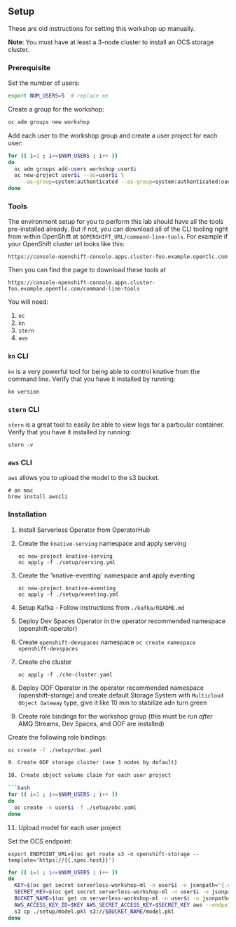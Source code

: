 ## Setup

These are old instructions for setting this workshop up manually.

**Note**: You must have at least a 3-node cluster to install an OCS storage cluster.

### Prerequisite

Set the number of users:

```bash
export NUM_USERS=5  # replace me
```

Create a group for the workshop:

```bash
oc adm groups new workshop
```

Add each user to the workshop group and create a user project for each user:

```bash
for (( i=1 ; i<=$NUM_USERS ; i++ ))
do
  oc adm groups add-users workshop user$i
  oc new-project user$i --as=user$i \
    --as-group=system:authenticated --as-group=system:authenticated:oauth
done
```

### Tools
The environment setup for you to perform this lab should have all the tools pre-installed already.  But if not, you can download all of the CLI tooling right from within OpenShift at `$OPENSHIFT_URL/command-line-tools`.  For example if your OpenShift cluster url looks like this:

```
https://console-openshift-console.apps.cluster-foo.example.opentlc.com
```

Then you can find the page to download these tools at
```
https://console-openshift-console.apps.cluster-foo.example.opentlc.com/command-line-tools
```

You will need:

1.  `oc`
2.  `kn`
3.  `stern`
4.  `aws`


### `kn` CLI

`kn` is a very powerful tool for being able to control knative from the command line. Verify that you have it installed by running:
```execute
kn version
```

### `stern` CLI

`stern` is a great tool to easily be able to view logs for a particular container.  Verify that you have it installed by running:

```execute
stern -v
```

### `aws` CLI

`aws` allows you to upload the model to the s3 bucket.

```execute
# on mac
brew install awscli
```

### Installation

1. Install Serverless Operator from OperatorHub

2. Create the `knative-serving` namespace and apply serving

    ```shell
    oc new-project knative-serving
    oc apply -f ./setup/serving.yml
    ```

3. Create the 'knative-eventing` namespace and apply eventing

    ```shell
    oc new-project knative-eventing
    oc apply -f ./setup/eventing.yml
    ```

4. Setup Kafka - Follow instructions from `./kafka/README.md`

5. Deploy Dev Spaces Operator in the operator recommended namespace (openshift-operator)

7. Create `openshift-devspaces` namespace `oc create namespace openshift-devspaces`

8. Create che cluster

    ```shell
    oc apply -f ./che-cluster.yaml
    ```
9. Deploy ODF Operator in the operator recommended namespace (openshift-storage) and create default Storage System with `Multicloud Object Gateway` type, give it like 10 min to stabilize adn turn green

10. Create role bindings for the workshop group (this must be run *after* AMQ Streams, Dev Spaces, and ODF are installed)

Create the following role bindings:

```bash
oc create -f ./setup/rbac.yaml

9. Create ODF storage cluster (use 3 nodes by default)

10. Create object volume claim for each user project

```bash
for (( i=1 ; i<=$NUM_USERS ; i++ ))
do
  oc create -n user$i -f ./setup/obc.yaml
done
```

11. Upload model for each user project

Set the OCS endpoint:

```
export ENDPOINT_URL=$(oc get route s3 -n openshift-storage --template='https://{{.spec.host}}')
```

```bash
for (( i=1 ; i<=$NUM_USERS ; i++ ))
do
  KEY=$(oc get secret serverless-workshop-ml -n user$i -o jsonpath="{.data.AWS_ACCESS_KEY_ID}" | base64 --decode)
  SECRET_KEY=$(oc get secret serverless-workshop-ml -n user$i -o jsonpath="{.data.AWS_SECRET_ACCESS_KEY}" | base64 --decode)
  BUCKET_NAME=$(oc get cm serverless-workshop-ml -n user$i -o jsonpath="{.data.BUCKET_NAME}")
  AWS_ACCESS_KEY_ID=$KEY AWS_SECRET_ACCESS_KEY=$SECRET_KEY aws --endpoint $ENDPOINT_URL \
  s3 cp ./setup/model.pkl s3://$BUCKET_NAME/model.pkl
done
```
